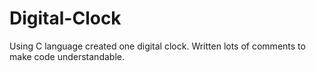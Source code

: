 # Digital-Clock
Using C language created one digital clock. Written lots of comments to make code understandable.
